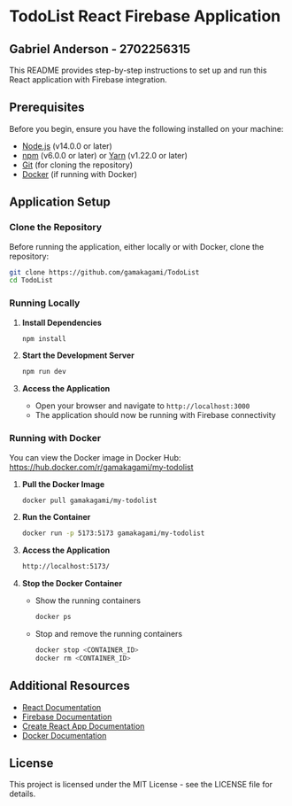 # TodoList React Firebase Application

## Gabriel Anderson - 2702256315

This README provides step-by-step instructions to set up and run this React application with Firebase integration.

## Prerequisites

Before you begin, ensure you have the following installed on your machine:

- [Node.js](https://nodejs.org/) (v14.0.0 or later)
- [npm](https://www.npmjs.com/) (v6.0.0 or later) or [Yarn](https://yarnpkg.com/) (v1.22.0 or later)
- [Git](https://git-scm.com/) (for cloning the repository)
- [Docker](https://www.docker.com/) (if running with Docker)

## Application Setup

### Clone the Repository
Before running the application, either locally or with Docker, clone the repository:
```bash
git clone https://github.com/gamakagami/TodoList
cd TodoList
```

### Running Locally

1. **Install Dependencies**
   ```bash
   npm install
   ```

2. **Start the Development Server**
   ```bash
   npm run dev
   ```

3. **Access the Application**
   - Open your browser and navigate to `http://localhost:3000`
   - The application should now be running with Firebase connectivity

### Running with Docker
You can view the Docker image in Docker Hub: <a href='https://hub.docker.com/r/gamakagami/my-todolist'>https://hub.docker.com/r/gamakagami/my-todolist</a>
1. **Pull the Docker Image**
     ```bash
     docker pull gamakagami/my-todolist
     ```

2. **Run the Container**
     ```bash
     docker run -p 5173:5173 gamakagami/my-todolist
     ```

3. **Access the Application**
     ```bash
     http://localhost:5173/
     ```

4. **Stop the Docker Container**
   - Show the running containers 
     ```bash
     docker ps
     ```
   - Stop and remove the running containers 
     ```bash
     docker stop <CONTAINER_ID>
     docker rm <CONTAINER_ID>
     ```
## Additional Resources

- [React Documentation](https://reactjs.org/docs/getting-started.html)
- [Firebase Documentation](https://firebase.google.com/docs)
- [Create React App Documentation](https://create-react-app.dev/docs/getting-started/)
- [Docker Documentation](https://docs.docker.com/)

## License

This project is licensed under the MIT License - see the LICENSE file for details.

